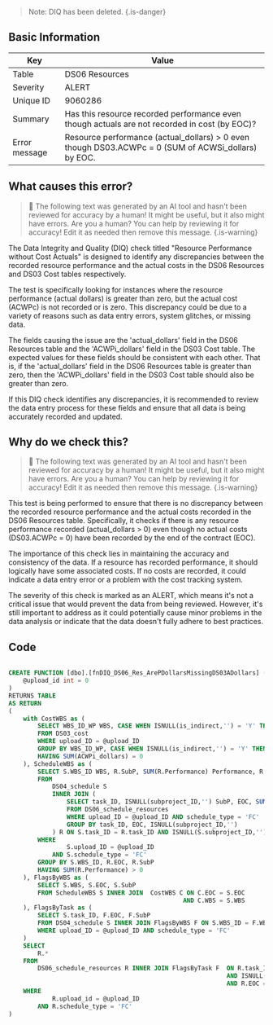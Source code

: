 > Note: DIQ has been deleted.
> {.is-danger}

## Basic Information

| Key           | Value                                                                                               |
| ------------- | --------------------------------------------------------------------------------------------------- |
| Table         | DS06 Resources                                                                                      |
| Severity      | ALERT                                                                                               |
| Unique ID     | 9060286                                                                                             |
| Summary       | Has this resource recorded performance even though actuals are not recorded in cost (by EOC)?       |
| Error message | Resource performance (actual_dollars) > 0 even though DS03.ACWPc = 0 (SUM of ACWSi_dollars) by EOC. |

## What causes this error?

> :robot: The following text was generated by an AI tool and hasn't been reviewed for accuracy by a human! It might be useful, but it also might have errors. Are you a human? You can help by reviewing it for accuracy! Edit it as needed then remove this message.
> {.is-warning}

The Data Integrity and Quality (DIQ) check titled "Resource Performance without Cost Actuals" is designed to identify any discrepancies between the recorded resource performance and the actual costs in the DS06 Resources and DS03 Cost tables respectively.

The test is specifically looking for instances where the resource performance (actual dollars) is greater than zero, but the actual cost (ACWPc) is not recorded or is zero. This discrepancy could be due to a variety of reasons such as data entry errors, system glitches, or missing data.

The fields causing the issue are the 'actual_dollars' field in the DS06 Resources table and the 'ACWPi_dollars' field in the DS03 Cost table. The expected values for these fields should be consistent with each other. That is, if the 'actual_dollars' field in the DS06 Resources table is greater than zero, then the 'ACWPi_dollars' field in the DS03 Cost table should also be greater than zero.

If this DIQ check identifies any discrepancies, it is recommended to review the data entry process for these fields and ensure that all data is being accurately recorded and updated.

## Why do we check this?

> :robot: The following text was generated by an AI tool and hasn't been reviewed for accuracy by a human! It might be useful, but it also might have errors. Are you a human? You can help by reviewing it for accuracy! Edit it as needed then remove this message.
> {.is-warning}

This test is being performed to ensure that there is no discrepancy between the recorded resource performance and the actual costs recorded in the DS06 Resources table. Specifically, it checks if there is any resource performance recorded (actual_dollars > 0) even though no actual costs (DS03.ACWPc = 0) have been recorded by the end of the contract (EOC).

The importance of this check lies in maintaining the accuracy and consistency of the data. If a resource has recorded performance, it should logically have some associated costs. If no costs are recorded, it could indicate a data entry error or a problem with the cost tracking system.

The severity of this check is marked as an ALERT, which means it's not a critical issue that would prevent the data from being reviewed. However, it's still important to address as it could potentially cause minor problems in the data analysis or indicate that the data doesn't fully adhere to best practices.

## Code

```sql

CREATE FUNCTION [dbo].[fnDIQ_DS06_Res_ArePDollarsMissingDS03ADollars] (
	@upload_id int = 0
)
RETURNS TABLE
AS RETURN
(
	with CostWBS as (
		SELECT WBS_ID_WP WBS, CASE WHEN ISNULL(is_indirect,'') = 'Y' THEN 'Indirect' ELSE EOC END as EOC
		FROM DS03_cost
		WHERE upload_ID = @upload_ID
		GROUP BY WBS_ID_WP, CASE WHEN ISNULL(is_indirect,'') = 'Y' THEN 'Indirect' ELSE EOC END
		HAVING SUM(ACWPi_dollars) = 0
	), ScheduleWBS as (
		SELECT S.WBS_ID WBS, R.SubP, SUM(R.Performance) Performance, R.EOC
		FROM
			DS04_schedule S
			INNER JOIN (
				SELECT task_ID, ISNULL(subproject_ID,'') SubP, EOC, SUM(actual_dollars) Performance
				FROM DS06_schedule_resources
				WHERE upload_ID = @upload_ID AND schedule_type = 'FC'
				GROUP BY task_ID, EOC, ISNULL(subproject_ID,'')
			) R ON S.task_ID = R.task_ID AND ISNULL(S.subproject_ID,'') = R.SubP
		WHERE
				S.upload_ID = @upload_ID
			AND S.schedule_type = 'FC'
		GROUP BY S.WBS_ID, R.EOC, R.SubP
		HAVING SUM(R.Performance) > 0
	), FlagsByWBS as (
		SELECT S.WBS, S.EOC, S.SubP
		FROM ScheduleWBS S INNER JOIN  CostWBS C ON C.EOC = S.EOC
												AND C.WBS = S.WBS
	), FlagsByTask as (
		SELECT S.task_ID, F.EOC, F.SubP
		FROM DS04_schedule S INNER JOIN FlagsByWBS F ON S.WBS_ID = F.WBS AND ISNULL(S.subproject_ID,'') = F.SubP
		WHERE upload_ID = @upload_ID AND schedule_type = 'FC'
	)
	SELECT
		R.*
	FROM
		DS06_schedule_resources R INNER JOIN FlagsByTask F 	ON R.task_ID = F.task_ID
															AND ISNULL(R.subproject_ID,'') = F.SubP
															AND R.EOC = F.EOC
	WHERE
			R.upload_id = @upload_ID
		AND R.schedule_type = 'FC'
)
```
